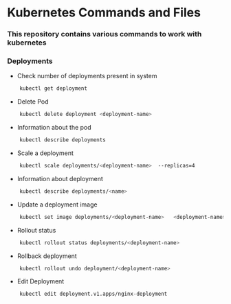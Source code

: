 # Kubernetes Commands and Files

### This repository contains various commands to work with kubernetes

### Deployments

- Check number of deployments present in system

```sh
    kubectl get deployment
```
- Delete Pod

```sh
    kubectl delete deployment <deployment-name>
```
- Information about the pod
```sh
    kubectl describe deployments 
```
- Scale a deployment
```sh
    kubectl scale deployments/<deployment-name>  --replicas=4
```
- Information about deployment
```sh
    kubectl describe deployments/<name>
```
- Update a deployment image
```sh
    kubectl set image deployments/<deployment-name>   <deployment-name>=<new image name>
```
- Rollout status
```sh
    kubectl rollout status deployments/<deployment-name>   
```
- Rollback deployment
```sh
    kubectl rollout undo deployment/<deployment-name>
```
- Edit Deployment
```sh
    kubectl edit deployment.v1.apps/nginx-deployment
```



